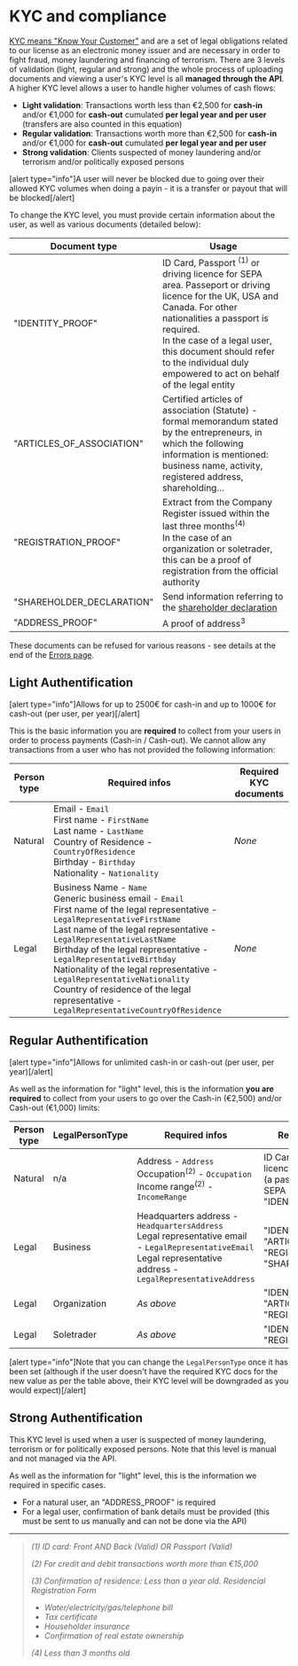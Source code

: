 # KYC and compliance

[KYC means "Know Your Customer"](https://en.wikipedia.org/wiki/Know_your_customer) and are a set of legal obligations related to our license as an electronic money issuer and are necessary in order to fight fraud, money laundering and financing of terrorism. There are 3 levels of validation (light, regular and strong) and the whole process of uploading documents and viewing a user's KYC level is all **managed through the API**. A higher KYC level allows a user to handle higher volumes of cash flows:

* **Light validation**: Transactions worth less than €2,500 for **cash-in** and/or €1,000 for **cash-out** cumulated **per legal year and per user** (transfers are also counted in this equation)
* **Regular validation**: Transactions worth more than €2,500 for **cash-in** and/or €1,000 for **cash-out** cumulated **per legal year and per user**
* **Strong validation**: Clients suspected of money laundering and/or terrorism and/or politically exposed persons

[alert type="info"]A user will never be blocked due to going over their allowed KYC volumes when doing a payin - it is a transfer or payout that will be blocked[/alert]

To change the KYC level, you must provide certain information about the user, as well as various documents (detailed below):

|Document type|Usage|
| -------- | -------- |
|"IDENTITY_PROOF"|ID Card, Passport <sup>(1)</sup> or driving licence for SEPA area. Passeport or driving licence for the UK, USA and Canada. For other nationalities a passport is required.<br>In the case of a legal user, this document should refer to the individual duly empowered to act on behalf of the legal entity|
|"ARTICLES_OF_ASSOCIATION"|Certified articles of association (Statute) - formal memorandum stated by the entrepreneurs, in which the following information is mentioned: business name, activity, registered address, shareholding…|
|"REGISTRATION_PROOF"|Extract from the Company Register issued within the last three months<sup>(4)</sup><br>In the case of an organization or soletrader, this can be a proof of registration from the official authority|
|"SHAREHOLDER_DECLARATION"|Send information referring to the [shareholder declaration](https://www.mangopay.com/terms/shareholder-declaration/Shareholder_Declaration-EN.pdf)|
|"ADDRESS_PROOF"|A proof of address<sup>3</sup>|

These documents can be refused for various reasons - see details at the end of the [Errors page](/guide/errors).

## Light Authentification
[alert type="info"]Allows for up to 2500€ for cash-in and up to 1000€ for cash-out (per user, per year)[/alert]

This is the basic information you are **required** to collect from your users in order to process payments (Cash-in / Cash-out). We cannot allow any transactions from a user who has not provided the following information:


|Person type|Required infos|Required KYC documents|
| -------- | -------- | -------- |
|Natural|Email - `Email`<br>First name - `FirstName`<br>Last name - `LastName`<br>Country of Residence  - `CountryOfResidence`<br>Birthday - `Birthday`<br>Nationality - `Nationality`|*None*|
|Legal|Business Name - `Name`<br>Generic business email - `Email`<br>First name of the legal representative - `LegalRepresentativeFirstName`<br>Last name of the legal representative - `LegalRepresentativeLastName`<br>Birthday of the legal representative - `LegalRepresentativeBirthday`<br>Nationality of the legal representative - `LegalRepresentativeNationality`<br>Country of residence of the legal representative - `LegalRepresentativeCountryOfResidence`|*None*|


## Regular Authentification
[alert type="info"]Allows for unlimited cash-in or cash-out (per user, per year)[/alert]

As well as the information for "light" level, this is the information **you are required** to collect from your users to go over the Cash-in (€2,500)  and/or Cash-out (€1,000) limits:

|Person type|LegalPersonType|Required infos|Required KYC documents|
| -------- | -------- | -------- | -------- |
|Natural|n/a|Address - `Address`<br>Occupation<sup>(2)</sup> - `Occupation`<br>Income range<sup>(2)</sup> - `IncomeRange`|ID Card or Passport <sup>(1)</sup> or driving licence for UK, USA and Canada (a passport is required outside of SEPA area) - "IDENTITY_PROOF"|
|Legal|Business|Headquarters address - `HeadquartersAddress`<br>Legal representative email - `LegalRepresentativeEmail`<br>Legal representative address - `LegalRepresentativeAddress`|"IDENTITY_PROOF"<br>"ARTICLES_OF_ASSOCIATION"<br>"REGISTRATION_PROOF"<br>"SHAREHOLDER_DECLARATION"|	
|Legal|Organization|*As above*|"IDENTITY_PROOF"<br>"ARTICLES_OF_ASSOCIATION"<br>"REGISTRATION_PROOF"|
|Legal|Soletrader|*As above*|"IDENTITY_PROOF"<br>"REGISTRATION_PROOF"|

[alert type="info"]Note that you can change the `LegalPersonType` once it has been set (although if the user doesn't have the required KYC docs for the new value as per the table above, their KYC level will be downgraded as you would expect)[/alert]

## Strong Authentification
This KYC level is used when a user is suspected of money laundering, terrorism or for politically exposed persons. Note that this level is manual and not managed via the API.

As well as the information for "light" level, this is the information we required in specific cases.

* For a natural user, an "ADDRESS_PROOF" is required
* For a legal user, confirmation of bank details must be provided (this must be sent to us manually and can not be done via the API)


-----


> *(1) ID card: Front AND Back (Valid) OR Passport (Valid)*
> 
> *(2) For credit and debit transactions worth more than €15,000*
> 
> *(3) Confirmation of residence: Less than a year old. Residencial Registration Form*
> * *Water/electricity/gas/telephone bill*
> * *Tax certificate*
> * *Householder insurance*
> * *Confirmation of real estate ownership*
> 
> *(4) Less than 3 months old*